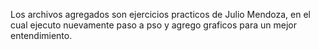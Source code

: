 Los archivos agregados son ejercicios practicos de Julio Mendoza, en el cual ejecuto nuevamente paso a pso y agrego graficos para un mejor entendimiento.
